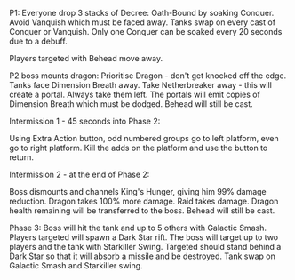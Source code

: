 P1: Everyone drop 3 stacks of Decree: Oath-Bound by soaking Conquer. Avoid Vanquish which must be
faced away. Tanks swap on every cast of Conquer or Vanquish. Only one Conquer can be soaked every
20 seconds due to a debuff.

Players targeted with Behead move away.

P2 boss mounts dragon: Prioritise Dragon - don't get knocked off the edge. Tanks face Dimension
Breath away. Take Netherbreaker away - this will create a portal. Always take them left. The
portals will emit copies of Dimension Breath which must be dodged. Behead will still be cast.

Intermission 1 - 45 seconds into Phase 2:

Using Extra Action button, odd numbered groups go to left platform, even go to right platform. 
Kill the adds on the platform and use the button to return.

Intermission 2 - at the end of Phase 2:

Boss dismounts and channels King's Hunger, giving him 99% damage reduction. Dragon takes 
100% more damage. Raid takes damage. Dragon health remaining will be transferred to the boss.
Behead will still be cast.

Phase 3: Boss will hit the tank and up to 5 others with Galactic Smash. Players targeted will
spawn a Dark Star rift. The boss will target up to two players and the tank with Starkiller Swing. 
Targeted should stand behind a Dark Star so that it will absorb a missile and be destroyed. 
Tank swap on Galactic Smash and Starkiller swing.
